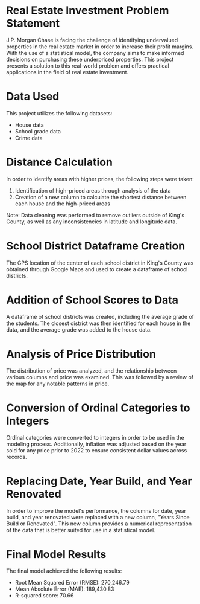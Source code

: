 # Real Estate Investment Problem Statement

J.P. Morgan Chase is facing the challenge of identifying undervalued properties in the real estate market in order to increase their profit margins. With the use of a statistical model, the company aims to make informed decisions on purchasing these underpriced properties. This project presents a solution to this real-world problem and offers practical applications in the field of real estate investment.

# Data Used
This project utilizes the following datasets:
- House data
- School grade data
- Crime data

# Distance Calculation
In order to identify areas with higher prices, the following steps were taken:
1. Identification of high-priced areas through analysis of the data
2. Creation of a new column to calculate the shortest distance between each house and the high-priced areas

Note: Data cleaning was performed to remove outliers outside of King's County, as well as any inconsistencies in latitude and longitude data.

# School District Dataframe Creation
The GPS location of the center of each school district in King's County was obtained through Google Maps and used to create a dataframe of school districts.

# Addition of School Scores to Data
A dataframe of school districts was created, including the average grade of the students. The closest district was then identified for each house in the data, and the average grade was added to the house data.

# Analysis of Price Distribution
The distribution of price was analyzed, and the relationship between various columns and price was examined. This was followed by a review of the map for any notable patterns in price.

# Conversion of Ordinal Categories to Integers
Ordinal categories were converted to integers in order to be used in the modeling process. Additionally, inflation was adjusted based on the year sold for any price prior to 2022 to ensure consistent dollar values across records.

# Replacing Date, Year Build, and Year Renovated
In order to improve the model's performance, the columns for date, year build, and year renovated were replaced with a new column, "Years Since Build or Renovated". This new column provides a numerical representation of the data that is better suited for use in a statistical model.

# Final Model Results
The final model achieved the following results:
- Root Mean Squared Error (RMSE): 270,246.79
- Mean Absolute Error (MAE): 189,430.83
- R-squared score: 70.66
